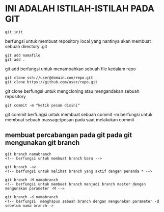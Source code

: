 # INI ADALAH ISTILAH-ISTILAH PADA GIT
```
git init 
```
berfungsi untuk membuat repository local yang nantinya akan membuat sebuah directory .git  

```
git add namafile
git add .
```
git add berfungsi untuk menambahkan sebuah file kedalam repo 

```
git clone ssh://user@domain.com/repo.git
git clone https://github.com/user/repo.git
```
git clone berfungsi untuk mengcloning atau mengandakan sebuah repository 

```
git commit -m "ketik pesan disini"
```
git commit berfungsi untuk membuat sebuah commit -m berfungsi untuk membuat sebuah massage/pesan pada saat melakukan commit 

## membuat percabangan pada git pada git mengunakan git branch 

```
git branch namabranch 
<!-- berfungsi untuk membuat branch baru -->

git branch -av
<!-- berfungsi untuk melihat branch yang aktif dengan penanda * -->

git branch -M namabranch
<!-- berfungsi untuk membuat branch menjadi branch master dengan mengunakan parameter -M -->

git branch -d namabranch
<!-- berfungsi  menghapus sebuah branch dengan mengunakan parameter -d sebelum nama branch-->

```
